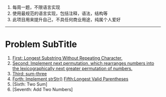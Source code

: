 1. 每周一题，不限语言实现
2. 使用最规范的语言实现，包括注释，语法，结构等
3. 此项目用来提升自己，不具任何商业用途，纯属个人爱好

---
# Problem SubTitle

1. [First: Longest Substring Without Repeating Character.](https://github.com/yuxinfeng/applo_letcode/blob/master/First/Solution.java)
2. [Second: Implement next permutation, which rearranges numbers into the lexicographically next greater
permutation of numbers.](https://github.com/yuxinfeng/applo_letcode/blob/master/Second/Solution.java)
3. [Third: sum-three](https://github.com/yuxinfeng/applo_letcode/blob/master/Third/Solution1.java)
4. [Forth: Implement
   strStr()](https://github.com/yuxinfeng/applo_letcode/blob/master/Forth/Solution2.java)
   [Fifth:Longest Valid
   Parentheses](https://github.com/yuxinfeng/applo_letcode/blob/master/Fifth/SolutionFivfth.java)
5. [Sixth: Two Sum]
6. [Seventh: Add Two Numbers]
